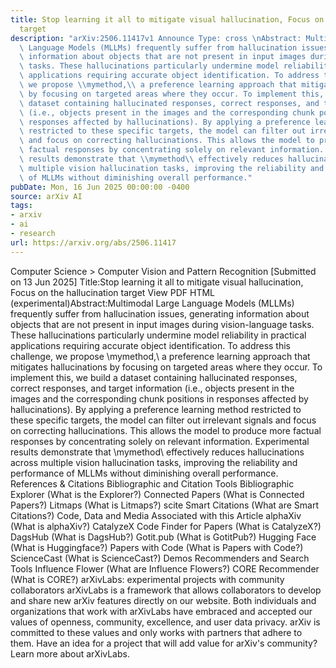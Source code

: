 ```yaml
---
title: Stop learning it all to mitigate visual hallucination, Focus on the hallucination
  target
description: "arXiv:2506.11417v1 Announce Type: cross \nAbstract: Multimodal Large\
  \ Language Models (MLLMs) frequently suffer from hallucination issues, generating\
  \ information about objects that are not present in input images during vision-language\
  \ tasks. These hallucinations particularly undermine model reliability in practical\
  \ applications requiring accurate object identification. To address this challenge,\
  \ we propose \\mymethod,\\ a preference learning approach that mitigates hallucinations\
  \ by focusing on targeted areas where they occur. To implement this, we build a\
  \ dataset containing hallucinated responses, correct responses, and target information\
  \ (i.e., objects present in the images and the corresponding chunk positions in\
  \ responses affected by hallucinations). By applying a preference learning method\
  \ restricted to these specific targets, the model can filter out irrelevant signals\
  \ and focus on correcting hallucinations. This allows the model to produce more\
  \ factual responses by concentrating solely on relevant information. Experimental\
  \ results demonstrate that \\mymethod\\ effectively reduces hallucinations across\
  \ multiple vision hallucination tasks, improving the reliability and performance\
  \ of MLLMs without diminishing overall performance."
pubDate: Mon, 16 Jun 2025 00:00:00 -0400
source: arXiv AI
tags:
- arxiv
- ai
- research
url: https://arxiv.org/abs/2506.11417
---
```


Computer Science > Computer Vision and Pattern Recognition
[Submitted on 13 Jun 2025]
Title:Stop learning it all to mitigate visual hallucination, Focus on the hallucination target
View PDF HTML (experimental)Abstract:Multimodal Large Language Models (MLLMs) frequently suffer from hallucination issues, generating information about objects that are not present in input images during vision-language tasks. These hallucinations particularly undermine model reliability in practical applications requiring accurate object identification. To address this challenge, we propose \mymethod,\ a preference learning approach that mitigates hallucinations by focusing on targeted areas where they occur. To implement this, we build a dataset containing hallucinated responses, correct responses, and target information (i.e., objects present in the images and the corresponding chunk positions in responses affected by hallucinations). By applying a preference learning method restricted to these specific targets, the model can filter out irrelevant signals and focus on correcting hallucinations. This allows the model to produce more factual responses by concentrating solely on relevant information. Experimental results demonstrate that \mymethod\ effectively reduces hallucinations across multiple vision hallucination tasks, improving the reliability and performance of MLLMs without diminishing overall performance.
References & Citations
Bibliographic and Citation Tools
Bibliographic Explorer (What is the Explorer?)
Connected Papers (What is Connected Papers?)
Litmaps (What is Litmaps?)
scite Smart Citations (What are Smart Citations?)
Code, Data and Media Associated with this Article
alphaXiv (What is alphaXiv?)
CatalyzeX Code Finder for Papers (What is CatalyzeX?)
DagsHub (What is DagsHub?)
Gotit.pub (What is GotitPub?)
Hugging Face (What is Huggingface?)
Papers with Code (What is Papers with Code?)
ScienceCast (What is ScienceCast?)
Demos
Recommenders and Search Tools
Influence Flower (What are Influence Flowers?)
CORE Recommender (What is CORE?)
arXivLabs: experimental projects with community collaborators
arXivLabs is a framework that allows collaborators to develop and share new arXiv features directly on our website.
Both individuals and organizations that work with arXivLabs have embraced and accepted our values of openness, community, excellence, and user data privacy. arXiv is committed to these values and only works with partners that adhere to them.
Have an idea for a project that will add value for arXiv's community? Learn more about arXivLabs.